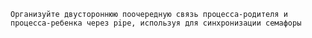 	Организуйте двустороннюю поочередную связь процесса-родителя и процесса-ребенка через pipe, используя для синхронизации семафоры